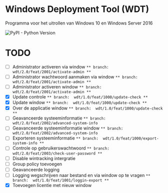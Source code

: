 # Windows Deployment Tool (WDT)
Programma voor het uitrollen van Windows 10 en Windows Server 2016

![PyPI - Python Version](https://img.shields.io/pypi/pyversions/django)


# TODO
- [ ] Administrator activeren via window `** branch:  wdt/2.0/feat/2001/activate-admin **`
- [ ] Administrator wachtwoord aanmaken via window `** branch:  wdt/2.0/feat/2001/activate-admin **`
- [ ] Administrator activeren window `** branch:  wdt/2.0/feat/2001/activate-admin **`
- [x] Update controle `** branch:  wdt/1.0/feat/1000/update-check **`
- [x] Update window `** branch:  wdt/1.0/feat/1000/update-check **`
- [x] Over de applicatie window `** branch:  wdt/1.0/feat/1000/update-check **`
- [ ] Geavanceerde systeeminformatie `** branch: wdt/2.0/feat/2002/advanced-system-info`
- [ ] Geavanceerde systeeminformatie window `** branch: wdt/2.0/feat/2002/advanced-system-info`
- [ ] Exporteren systeeminformatie `** branch:  wdt/1.0/feat/1000/export-system-info **`
- [ ] Controle op gebruikerswachtwoord `** branch:  wdt/2.0/feat/2003/check-user-password **`
- [ ] Disable wintracking intergratie
- [ ] Group policy toevoegen
- [ ] Geavanceerde logging
- [ ] Logging wegschrijven naar bestand en via window op te vragen `** branch:  wdt/1.0/feat/1001/loggin-export **`
- [x] Toevoegen licentie met nieuw window
